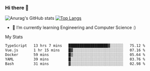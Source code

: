 ### Hi there 👋

![Anurag's GitHub stats](https://github-readme-stats.vercel.app/api?username=MatteoIorio11&show_icons=true&theme=dark) 
[![Top Langs](https://github-readme-stats.vercel.app/api/top-langs/?username=MatteoIorio11&theme=dark)](https://github.com/MatteoIorio11/github-readme-stats)

- 🌱 I’m currently learning Engineering and Computer Science :)

<!--
**MatteoIorio11/MatteoIorio11** is a ✨ _special_ ✨ repository because its `README.md` (this file) appears on your GitHub profile.

Here are some ideas to get you started:

- 🔭 I’m currently working on ...
- 🌱 I’m currently learning ...
- 👯 I’m looking to collaborate on ...
- 🤔 I’m looking for help with ...
- 💬 Ask me about ...
- 📫 How to reach me: ...
- 😄 Pronouns: ...
- ⚡ Fun fact: ...
-->
My Stats
<!--START_SECTION:waka-->

```txt
TypeScript   13 hrs 7 mins   ██████████████████▓░░░░░░   75.12 %
Vue.js       1 hr 15 mins    █▓░░░░░░░░░░░░░░░░░░░░░░░   07.16 %
Docker       59 mins         █▒░░░░░░░░░░░░░░░░░░░░░░░   05.64 %
YAML         39 mins         █░░░░░░░░░░░░░░░░░░░░░░░░   03.76 %
Bash         31 mins         ▓░░░░░░░░░░░░░░░░░░░░░░░░   02.98 %
```

<!--END_SECTION:waka-->
